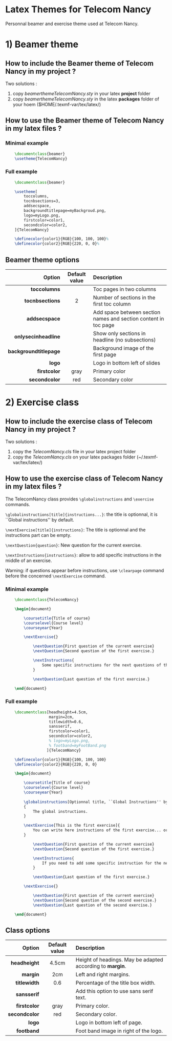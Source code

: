 Latex Themes for Telecom Nancy
==============================

Personnal beamer and exercise theme used at Telecom Nancy.

# 1) Beamer theme

## How to include the Beamer theme of Telecom Nancy in my project ?

Two solutions :
  1. copy *beamerthemeTelecomNancy.sty* in your latex **project** folder
  2. copy *beamerthemeTelecomNancy.sty* in the latex **packages** folder of your hoem ($HOME/.texmf-var/tex/latex/)

## How to use the Beamer theme of Telecom Nancy in my latex files ?

### Minimal example

```latex
	\documentclass{beamer}
	\usetheme{TelecomNancy}
```

### Full example

```latex
	\documentclass{beamer}

	\usetheme[
		toccolumns,
		tocnbsections=3,
		addsecspace,
		backgroundtitlepage=myBackgroud.png,
		logo=myLogo.png,
		firstcolor=color1,
		secondcolor=color2,
	]{TelecomNancy}

	\definecolor{color1}{RGB}{100, 100, 100}%
	\definecolor{color2}{RGB}{220, 0, 0}%
```

## Beamer theme options

Option					| Default value | Description
-----------------------:|:-------------:|:-------------------------------------------------------------------
**toccolumns**			|				| Toc pages in two columns
**tocnbsections**		|	2			| Number of sections in the first toc column
**addsecspace**			|				| Add space between section names and section content in toc page
**onlysecinheadline**	|				| Show only sections in headline (no subsections)
**backgroundtitlepage**	|				| Background image of the first page
**logo**				|				| Logo in bottom left of slides
**firstcolor**			|	gray		| Primary color
**secondcolor**			|	red			| Secondary color




# 2) Exercise class

## How to include the exercise class of Telecom Nancy in my project ?

Two solutions :
  1. copy the *TelecomNancy.cls* file in your latex project folder
  2. copy the *TelecomNancy.cls* on your latex packages folder (~/.texmf-var/tex/latex/)

## How to use the exercise class of Telecom Nancy in my latex files ?

The TelecomNancy class provides `\globalinstructions` and `\exercise` commands.

`\globalinstructions[title]{instructions...}`: the title is optionnal, it is ``Global instructions'' by default.

`\nextExercise[title]{instructions}`: The title is optionnal and the instructions part can be empty.

`\nextQuestion{question}`: New question for the current exercise.

`\nextInstructions{instructions}`: allow to add specific instructions in the middle of an exercise.

Warning: if questions appear before instructions, use `\clearpage` command before the concerned `\nextExercise` command.

### Minimal example

```latex
	\documentclass{TelecomNancy}

	\begin{document}

		\coursetitle{Title of course}
		\courselevel{Course level}
		\courseyear{Year}

		\nextExercise{}

			\nextQuestion{First question of the current exercise}
			\nextQuestion{Second question of the first exercise.}

			\nextInstructions{
				Some specific instructions for the next questions of the current exercise.
			}

			\nextQuestion{Last question of the first exercise.}

	\end{document}
```

### Full example

```latex
	\documentclass[headheight=4.5cm,
				   margin=2cm,
				   titlewidth=0.6,
				   sansserif,
				   firstcolor=color1,
				   secondcolor=color2,
				   % logo=myLogo.png,
				   % footband=myFootBand.png
				  ]{TelecomNancy}

	\definecolor{color1}{RGB}{100, 100, 100}
	\definecolor{color2}{RGB}{220, 0, 0}

	\begin{document}

		\coursetitle{Title of course}
		\courselevel{Course level}
		\courseyear{Year}
			
		\globalinstructions[Optionnal title, ``Global Instructions'' by default]
		{
			The global instructions.
		}

		\nextExercise[This is the first exercise]{
			You can write here instructions of the first exercise... or nothing.
		}

			\nextQuestion{First question of the current exercise}
			\nextQuestion{Second question of the first exercise.}

			\nextInstructions{
				If you need to add some specific instruction for the next questions of the current exercise.
			}

			\nextQuestion{Last question of the first exercise.}

		\nextExercise{}

			\nextQuestion{First question of the current exercise}
			\nextQuestion{Second question of the second exercise.}
			\nextQuestion{Last question of the second exercise.}

	\end{document}
```

## Class options

Option			| Default value | Description
---------------:|:-------------:|:-------------------------------------------------------------------
**headheight**	|	4.5cm		| Height of headings. May be adapted according to **margin**.
**margin**		|	2cm			| Left and right margins.
**titlewidth**	|	0.6			| Percentage of the title box width.
**sansserif**	|				| Add this option to use sans serif text.
**firstcolor**	|	gray		| Primary color.
**secondcolor**	|	red			| Secondary color.
**logo**		|				| Logo in bottom left of page.
**footband**	|				| Foot band image in right of the logo.
